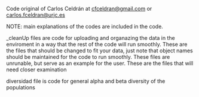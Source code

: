 Code original of Carlos Celdrán at cfceldran@gmail.com or carlos.fceldran@urjc.es

NOTE: main explanations of the codes are included in the code. 

_cleanUp files are code for uploading and organazing the data in the enviroment in a way that the rest of the code will run smoothly. These are the files that should be changed to fit your data, just note that object names should be maintained for the code to run smoothly. 
  These files are unrunable, but serve as an example for the user. These are the files that will need closer examination

diversidad file is code for general alpha and beta diversity of the populations
